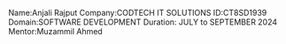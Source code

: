 Name:Anjali Rajput 
Company:CODTECH IT SOLUTIONS
ID:CT8SD1939
Domain:SOFTWARE DEVELOPMENT
Duration: JULY to SEPTEMBER 2024
Mentor:Muzammil Ahmed
